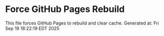 # Force GitHub Pages Rebuild

This file forces GitHub Pages to rebuild and clear cache.
Generated at: Fri Sep 19 18:22:19 EDT 2025

